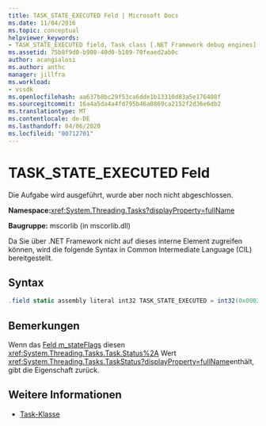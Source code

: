 ```yaml
---
title: TASK_STATE_EXECUTED Feld | Microsoft Docs
ms.date: 11/04/2016
ms.topic: conceptual
helpviewer_keywords:
- TASK_STATE_EXECUTED field, Task class [.NET Framework debug engines]
ms.assetid: 75b8f9d0-b908-40d0-b109-70feaed2ab0c
author: acangialosi
ms.author: anthc
manager: jillfra
ms.workload:
- vssdk
ms.openlocfilehash: aa637b8bc29f53ca6dde1b13310d83a5e176408f
ms.sourcegitcommit: 16a4a5da4a4fd795b46a0869ca2152f2d36e6db2
ms.translationtype: MT
ms.contentlocale: de-DE
ms.lasthandoff: 04/06/2020
ms.locfileid: "80712701"
---
```

# <a name="task_state_executed-field"></a>TASK_STATE_EXECUTED Feld
Die Aufgabe wird ausgeführt, wurde aber noch nicht abgeschlossen.

 **Namespace:**<xref:System.Threading.Tasks?displayProperty=fullName>

 **Baugruppe:** mscorlib (in mscorlib.dll)

 Da Sie über .NET Framework nicht auf dieses interne Element zugreifen können, wird die folgende Syntax in Common Intermediate Language (CIL) bereitgestellt.

## <a name="syntax"></a>Syntax

```csharp
.field static assembly literal int32 TASK_STATE_EXECUTED = int32(0x00020000)
```

## <a name="remarks"></a>Bemerkungen
 Wenn das [Feld m_stateFlags](../../extensibility/debugger/m-stateflags-field.md) diesen <xref:System.Threading.Tasks.Task.Status%2A> Wert <xref:System.Threading.Tasks.TaskStatus?displayProperty=fullName>enthält, gibt die Eigenschaft zurück.

## <a name="see-also"></a>Weitere Informationen
- [Task-Klasse](../../extensibility/debugger/task-class-internal-members.md)
